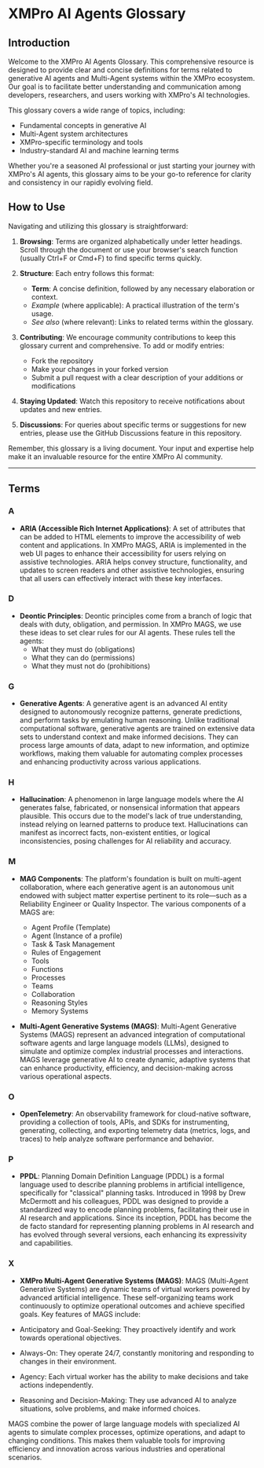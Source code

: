 # XMPro AI Agents Glossary

## Introduction

Welcome to the XMPro AI Agents Glossary. This comprehensive resource is designed to provide clear and concise definitions for terms related to generative AI agents and Multi-Agent systems within the XMPro ecosystem. Our goal is to facilitate better understanding and communication among developers, researchers, and users working with XMPro's AI technologies.

This glossary covers a wide range of topics, including:
- Fundamental concepts in generative AI
- Multi-Agent system architectures
- XMPro-specific terminology and tools
- Industry-standard AI and machine learning terms

Whether you're a seasoned AI professional or just starting your journey with XMPro's AI agents, this glossary aims to be your go-to reference for clarity and consistency in our rapidly evolving field.

## How to Use

Navigating and utilizing this glossary is straightforward:

1. **Browsing**: Terms are organized alphabetically under letter headings. Scroll through the document or use your browser's search function (usually Ctrl+F or Cmd+F) to find specific terms quickly.

2. **Structure**: Each entry follows this format:
   - **Term**: A concise definition, followed by any necessary elaboration or context.
   - *Example* (where applicable): A practical illustration of the term's usage.
   - *See also* (where relevant): Links to related terms within the glossary.

3. **Contributing**: We encourage community contributions to keep this glossary current and comprehensive. To add or modify entries:
   - Fork the repository
   - Make your changes in your forked version
   - Submit a pull request with a clear description of your additions or modifications

4. **Staying Updated**: Watch this repository to receive notifications about updates and new entries.

5. **Discussions**: For queries about specific terms or suggestions for new entries, please use the GitHub Discussions feature in this repository.

Remember, this glossary is a living document. Your input and expertise help make it an invaluable resource for the entire XMPro AI community.

---

## Terms

### A
- **ARIA (Accessible Rich Internet Applications)**: A set of attributes that can be added to HTML elements to improve the accessibility of web content and applications. In XMPro MAGS, ARIA is implemented in the web UI pages to enhance their accessibility for users relying on assistive technologies. ARIA helps convey structure, functionality, and updates to screen readers and other assistive technologies, ensuring that all users can effectively interact with these key interfaces.

### D
- **Deontic Principles**: Deontic principles come from a branch of logic that deals with duty, obligation, and permission. In XMPro MAGS, we use these ideas to set clear rules for our AI agents. These rules tell the agents:
   - What they must do (obligations)
   - What they can do (permissions)
   - What they must not do (prohibitions)

### G
- **Generative Agents**: A generative agent is an advanced AI entity designed to autonomously recognize patterns, generate predictions, and perform tasks by emulating human reasoning. Unlike traditional computational software, generative agents are trained on extensive data sets to understand context and make informed decisions. They can process large amounts of data, adapt to new information, and optimize workflows, making them valuable for automating complex processes and enhancing productivity across various applications.

### H
- **Hallucination**: A phenomenon in large language models where the AI generates false, fabricated, or nonsensical information that appears plausible. This occurs due to the model's lack of true understanding, instead relying on learned patterns to produce text. Hallucinations can manifest as incorrect facts, non-existent entities, or logical inconsistencies, posing challenges for AI reliability and accuracy.

### M
- **MAG Components**: The platform's foundation is built on multi-agent collaboration, where each generative agent is an autonomous unit endowed with subject matter expertise pertinent to its role—such as a Reliability Engineer or Quality Inspector.  The various components of a MAGS are:
   - Agent Profile (Template)
   - Agent (Instance of a profile)
   - Task & Task Management
   - Rules of Engagement
   - Tools
   - Functions
   - Processes
   - Teams
   - Collaboration
   - Reasoning Styles
   - Memory Systems

- **Multi-Agent Generative Systems (MAGS)**: Multi-Agent Generative Systems (MAGS) represent an advanced integration of computational software agents and large language models (LLMs), designed to simulate and optimize complex industrial processes and interactions. MAGS leverage generative AI to create dynamic, adaptive systems that can enhance productivity, efficiency, and decision-making across various operational aspects.

### O
- **OpenTelemetry**: An observability framework for cloud-native software, providing a collection of tools, APIs, and SDKs for instrumenting, generating, collecting, and exporting telemetry data (metrics, logs, and traces) to help analyze software performance and behavior.

### P
- **PPDL**: Planning Domain Definition Language (PDDL) is a formal language used to describe planning problems in artificial intelligence, specifically for "classical" planning tasks. Introduced in 1998 by Drew McDermott and his colleagues, PDDL was designed to provide a standardized way to encode planning problems, facilitating their use in AI research and applications. Since its inception, PDDL has become the de facto standard for representing planning problems in AI research and has evolved through several versions, each enhancing its expressivity and capabilities.

### X
- **XMPro Multi-Agent Generative Systems (MAGS)**: 
MAGS (Multi-Agent Generative Systems) are dynamic teams of virtual workers powered by advanced artificial intelligence. These self-organizing teams work continuously to optimize operational outcomes and achieve specified goals. Key features of MAGS include:

- Anticipatory and Goal-Seeking: They proactively identify and work towards operational objectives.
- Always-On: They operate 24/7, constantly monitoring and responding to changes in their environment.
- Agency: Each virtual worker has the ability to make decisions and take actions independently.
- Reasoning and Decision-Making: They use advanced AI to analyze situations, solve problems, and make informed choices.

MAGS combine the power of large language models with specialized AI agents to simulate complex processes, optimize operations, and adapt to changing conditions. This makes them valuable tools for improving efficiency and innovation across various industries and operational scenarios.
